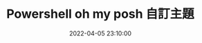 ---
title: Powershell oh my posh 自訂主題
date: 2022-04-05 23:10:00
tags: Oh-My-Posh,Powershell
catalog: false # Table of Contents (TOC) 快捷鉚釘
# sticky: 999
ExternalLink: https://hackmd.io/@Kuihao/ChangePoshThemes
showScroll: yes
iframeHight: 3400px
# header-img: ""
---